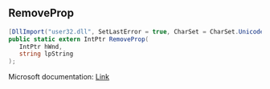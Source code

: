 ## RemoveProp

```csharp
[DllImport("user32.dll", SetLastError = true, CharSet = CharSet.Unicode)]
public static extern IntPtr RemoveProp(
   IntPtr hWnd,
   string lpString
);
```

Microsoft documentation: [Link](https://docs.microsoft.com/en-us/windows/win32/api/winuser/nf-winuser-removepropw)
